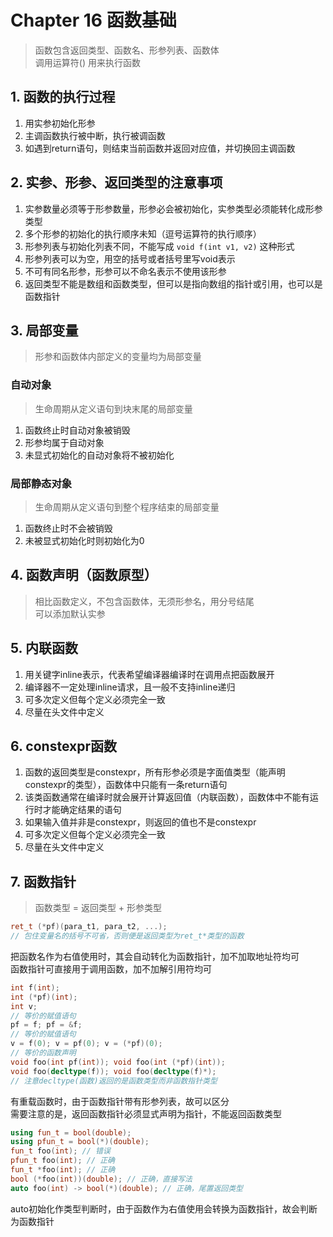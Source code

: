 # Chapter 16 函数基础

> 函数包含返回类型、函数名、形参列表、函数体  
> 调用运算符() 用来执行函数

## 1. 函数的执行过程

1. 用实参初始化形参
2. 主调函数执行被中断，执行被调函数
3. 如遇到return语句，则结束当前函数并返回对应值，并切换回主调函数

## 2. 实参、形参、返回类型的注意事项

1. 实参数量必须等于形参数量，形参必会被初始化，实参类型必须能转化成形参类型
2. 多个形参的初始化的执行顺序未知（逗号运算符的执行顺序）
3. 形参列表与初始化列表不同，不能写成 `void f(int v1, v2)` 这种形式
4. 形参列表可以为空，用空的括号或者括号里写void表示
5. 不可有同名形参，形参可以不命名表示不使用该形参
6. 返回类型不能是数组和函数类型，但可以是指向数组的指针或引用，也可以是函数指针

## 3. 局部变量

> 形参和函数体内部定义的变量均为局部变量

### 自动对象

> 生命周期从定义语句到块末尾的局部变量

1. 函数终止时自动对象被销毁
2. 形参均属于自动对象
3. 未显式初始化的自动对象将不被初始化

### 局部静态对象

> 生命周期从定义语句到整个程序结束的局部变量

1. 函数终止时不会被销毁
2. 未被显式初始化时则初始化为0

## 4. 函数声明（函数原型）

> 相比函数定义，不包含函数体，无须形参名，用分号结尾  
> 可以添加默认实参

## 5. 内联函数

1. 用关键字inline表示，代表希望编译器编译时在调用点把函数展开
2. 编译器不一定处理inline请求，且一般不支持inline递归
3. 可多次定义但每个定义必须完全一致
4. 尽量在头文件中定义

## 6. constexpr函数

1. 函数的返回类型是constexpr，所有形参必须是字面值类型（能声明constexpr的类型），函数体中只能有一条return语句  
2. 该类函数通常在编译时就会展开计算返回值（内联函数），函数体中不能有运行时才能确定结果的语句  
3. 如果输入值并非是constexpr，则返回的值也不是constexpr
4. 可多次定义但每个定义必须完全一致
5. 尽量在头文件中定义

## 7. 函数指针

> 函数类型 = 返回类型 + 形参类型

```C++
ret_t (*pf)(para_t1, para_t2, ...);
// 包住变量名的括号不可省，否则便是返回类型为ret_t*类型的函数
```

把函数名作为右值使用时，其会自动转化为函数指针，加不加取地址符均可  
函数指针可直接用于调用函数，加不加解引用符均可

```C++
int f(int);
int (*pf)(int);
int v;
// 等价的赋值语句
pf = f; pf = &f;
// 等价的赋值语句
v = f(0); v = pf(0); v = (*pf)(0);
// 等价的函数声明
void foo(int pf(int)); void foo(int (*pf)(int));
void foo(decltype(f)); void foo(decltype(f)*);
// 注意decltype(函数)返回的是函数类型而非函数指针类型
```

有重载函数时，由于函数指针带有形参列表，故可以区分  
需要注意的是，返回函数指针必须显式声明为指针，不能返回函数类型

```C++
using fun_t = bool(double);
using pfun_t = bool(*)(double);
fun_t foo(int); // 错误
pfun_t foo(int); // 正确
fun_t *foo(int); // 正确
bool (*foo(int))(double); // 正确，直接写法
auto foo(int) -> bool(*)(double); // 正确，尾置返回类型
```

auto初始化作类型判断时，由于函数作为右值使用会转换为函数指针，故会判断为函数指针
